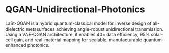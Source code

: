 # QGAN-Unidirectional-Photonics
LaSt-QGAN is a hybrid quantum-classical model for inverse design of all-dielectric metasurfaces achieving angle-robust unidirectional transmission. Using a VAE-QGAN architecture, it enables 40× data efficiency, 95% solar-cell gain, and real-material mapping for scalable, manufacturable quantum-enhanced photonics.
